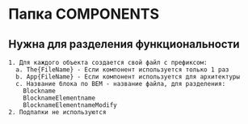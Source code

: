 # Папка COMPONENTS
  ## Нужна для разделения функциональности
    1. Для каждого объекта создается свой файл с префиксом:
      a. The{FileName} - Если компонент используется только 1 раз
      b. App{FileName} - Если компонент используется для архитектуры
      с. Название блока по BEM - название файла, для разделения:
        Blockname
        BlocknameElementname
        BlocknameElementnameModify
    2. Подпапки не используются
